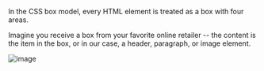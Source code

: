 In the CSS box model, every HTML element is treated as a box with four areas.

Imagine you receive a box from your favorite online retailer -- the content is the item in the box, or in our case, a header, paragraph, or image element.

![image](https://github.com/user-attachments/assets/bc1d2451-7c99-4bee-b390-bc7cb70bf10a)


